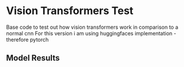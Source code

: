 # Vision Transformers Test
Base code to test out how vision transformers work in comparison to a normal cnn
For this version i am using huggingfaces implementation - therefore pytorch

## Model Results